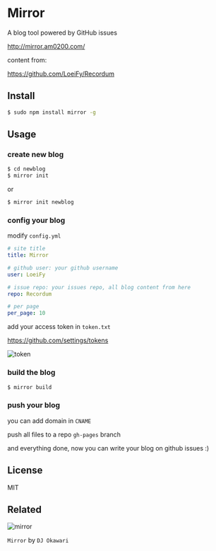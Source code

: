 # Mirror

A blog tool powered by GitHub issues 

http://mirror.am0200.com/

content from:

https://github.com/LoeiFy/Recordum

## Install

```bash
$ sudo npm install mirror -g
```

## Usage

### create new blog

```bash
$ cd newblog
$ mirror init 
```

or 

```bash
$ mirror init newblog
```

### config your blog

modify `config.yml`

```yml
# site title
title: Mirror

# github user: your github username
user: LoeiFy

# issue repo: your issues repo, all blog content from here 
repo: Recordum

# per page
per_page: 10
```

add your access token in `token.txt`

https://github.com/settings/tokens

![token](https://cloud.githubusercontent.com/assets/2193211/20244206/d4d72a80-a9b2-11e6-9c0d-bb557cab90ec.png)

### build the blog

```bash
$ mirror build
```

### push your blog

you can add domain in `CNAME`

push all files to a repo `gh-pages` branch

and everything done, now you can write your blog on github issues :) 

## License

MIT

## Related

![mirror](https://cloud.githubusercontent.com/assets/2193211/12321915/c66d8b12-baeb-11e5-9612-b188f5272e3b.jpg)

`Mirror` by `DJ Okawari`
